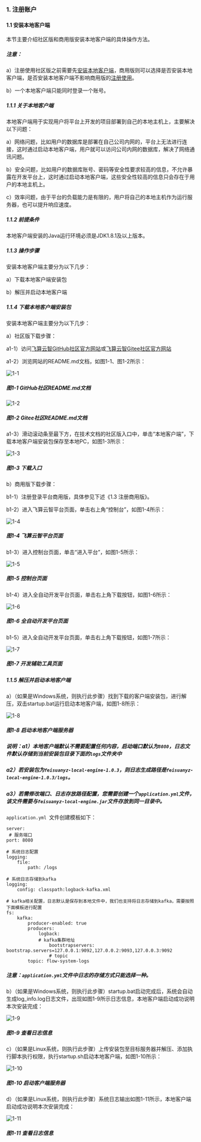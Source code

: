 ### 1. 注册账户

#### 1.1 安装本地客户端

本节主要介绍社区版和商用版安装本地客户端的具体操作方法。

##### 注意：

a）注册使用社区版之前需要先[安装本地客户端](https://main.feisuanyz.com:8080/flow-community/feisuanyz-local-engine.zip)，商用版则可以选择是否安装本地客户端，是否安装本地客户端不影响商用版的[注册使用](https://www.feisuanyz.com/)。

b）一个本地客户端只能同时登录一个账号。

##### 1.1.1 关于本地客户端

本地客户端用于实现用户将平台上开发的项目部署到自己的本地主机上，主要解决以下问题：

a）网络问题，比如用户的数据库是部署在自己公司内网的，平台上无法进行连接，这时通过启动本地客户端，用户就可以访问公司内网的数据库，解决了网络通讯问题。

b）安全问题，比如用户的数据库账号、密码等安全性要求较高的信息，不允许暴露在开发平台上，这时通过启动本地客户端，这些安全性较高的信息只会存在于用户的本地主机上。

c）效率问题，由于平台的负载能力是有限的，用户将自己的本地主机作为运行服务器，也可以提升响应速度。

##### 1.1.2 前提条件

本地客户端安装的Java运行环境必须是JDK1.8.1及以上版本。

##### 1.1.3 操作步骤

安装本地客户端主要分为以下几步：

a）下载本地客户端安装包

b）解压并启动本地客户端

##### 1.1.4 下载本地客户端安装包

安装本地客户端主要分为以下几步：

a）社区版下载步骤：

a1-1）访问[飞算云智GitHub社区官方网站](https://github.com/feisuanyz/SoFlu-adp)或[飞算云智Gitee社区官方网站](https://gitee.com/feisuanyz/SoFlu-adp)

a1-2）浏览网站的README.md文档，如图1-1、图1-2所示：

![1-1](https://www.feisuanyz.com/fsimage/ks-image/ksrm_1_1.png)

##### 图1-1 GitHub社区README.md文档

![1-2](https://www.feisuanyz.com/fsimage/ks-image/ksrm_1_2.png)

##### 图1-2 Gitee社区README.md文档

a1-3）滑动滚动条至最下方，在技术文档的社区版入口中，单击“本地客户端”，下载本地客户端安装包保存至本地PC，如图1-3所示：

![1-3](https://www.feisuanyz.com/fsimage/ks-image/ksrm_1_3.png)

##### 图1-3 下载入口

b）商用版下载步骤：

b1-1）注册登录平台商用版，具体参见下述《1.3 注册商用版》。

b1-2）进入飞算云智平台页面，单击右上角“控制台”，如图1-4所示：

![1-4](https://www.feisuanyz.com/fsimage/ks-image/ksrm_1_4.png)

##### 图1-4 飞算云智平台页面

b1-3）进入控制台页面，单击“进入平台”，如图1-5所示：

![1-5](https://www.feisuanyz.com/fsimage/ks-image/ksrm_1_5.png)

##### 图1-5 控制台页面

b1-4）进入全自动开发平台页面，单击右上角下载按钮，如图1-6所示：

![1-6](https://www.feisuanyz.com/fsimage/ks-image/ksrm_1_6.png)

##### 图1-6 全自动开发平台页面

b1-5）进入全自动开发平台页面，单击右上角下载按钮，如图1-7所示：

![1-7](https://www.feisuanyz.com/fsimage/ks-image/ksrm_1_7.png)

##### 图1-7 开发辅助工具页面

##### 1.1.5 解压并启动本地客户端

a）（如果是Windows系统，则执行此步骤）找到下载的客户端安装包，进行解压，双击startup.bat运行启动本地客户端，如图1-8所示：

![1-8](https://www.feisuanyz.com/fsimage/ks-image/ks_17-07_img.png)

##### 图1-8 启动本地客户端服务器
 
##### 说明：a1）本地客户端默认不需要配置任何内容，启动端口默认为` 8080 `，日志文件默认存储到当前安装包目录下面的` logs `文件夹中

##### a2）若安装包为` feisuanyz-local-engine-1.0.3 `，则日志生成路径是` feisuanyz-local-engine-1.0.3/logs `。

##### a3）若需修改端口、日志存放路径配置，您需要创建一个` application.yml `文件，该文件需要与` feisuanyz-local-engine.jar `文件存放到同一目录中。

`application.yml `文件创建模板如下：

```
server:
 # 服务端口
port: 8080

# 系统日志配置
logging:
    file:
        path: /logs

# 系统日志存储到kafka
logging:
    config: classpath:logback-kafka.xml

# kafka相关配置，日志默认是保存到本地文件中，我们也支持将日志存储到kafka，需要按照下面模板进行配置
fs:
    kafka:
        producer-enabled: true
        producers:
            logback:
            # kafka集群地址
                bootstrapservers: bootstrap.servers=127.0.0.1:9092,127.0.0.2:9093,127.0.0.3:9092
                # topic
        topic: flow-system-logs

```

##### 注意：` application.yml `文件中日志的存储方式只能选择一种。

b）（如果是Windows系统，则执行此步骤）startup.bat启动完成后，系统会自动生成log_info.log日志文件，出现如图1-9所示日志信息，本地客户端启动成功说明本次安装完成：

![1-9](https://www.feisuanyz.com/fsimage/ks-image/ks_17-08_img.png)

##### 图1-9 查看日志信息

c）（如果是Linux系统，则执行此步骤）上传安装包至目标服务器并解压、添加执行脚本执行权限，执行startup.sh启动本地客户端，如图1-10所示：

![1-10](https://www.feisuanyz.com/fsimage/ks-image/ks_17-09_img.png)

##### 图1-10 启动客户端服务器
 
d）（如果是Linux系统，则执行此步骤）系统日志输出如图1-11所示，本地客户端启动成功说明本次安装完成：

![1-11](https://www.feisuanyz.com/fsimage/ks-image/ks_17-10_img.png)

##### 图1-11 查看日志信息
